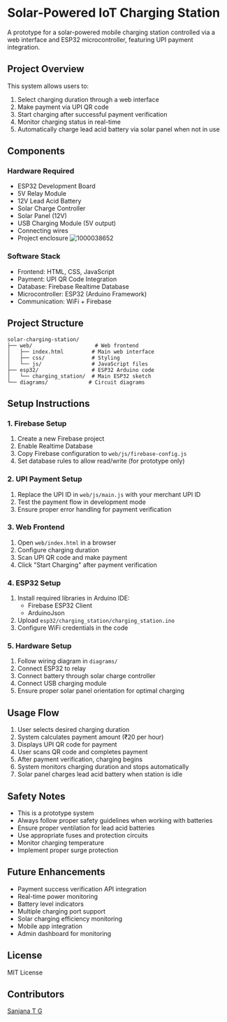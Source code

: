 # Solar-Powered IoT Charging Station

A prototype for a solar-powered mobile charging station controlled via a web interface and ESP32 microcontroller, featuring UPI payment integration.

## Project Overview

This system allows users to:
1. Select charging duration through a web interface
2. Make payment via UPI QR code
3. Start charging after successful payment verification
4. Monitor charging status in real-time
5. Automatically charge lead acid battery via solar panel when not in use

## Components
### Hardware Required
- ESP32 Development Board
- 5V Relay Module
- 12V Lead Acid Battery
- Solar Charge Controller
- Solar Panel (12V)
- USB Charging Module (5V output)
- Connecting wires
- Project enclosure
![1000038652](https://github.com/user-attachments/assets/ad94483e-62d6-401e-8b98-d12b5f46d6ad)

### Software Stack
- Frontend: HTML, CSS, JavaScript
- Payment: UPI QR Code Integration
- Database: Firebase Realtime Database
- Microcontroller: ESP32 (Arduino Framework)
- Communication: WiFi + Firebase

## Project Structure
```
solar-charging-station/
├── web/                    # Web frontend
│   ├── index.html         # Main web interface
│   ├── css/               # Styling
│   └── js/                # JavaScript files
├── esp32/                 # ESP32 Arduino code
│   └── charging_station/  # Main ESP32 sketch
└── diagrams/             # Circuit diagrams
```

## Setup Instructions

### 1. Firebase Setup
1. Create a new Firebase project
2. Enable Realtime Database
3. Copy Firebase configuration to `web/js/firebase-config.js`
4. Set database rules to allow read/write (for prototype only)

### 2. UPI Payment Setup
1. Replace the UPI ID in `web/js/main.js` with your merchant UPI ID
2. Test the payment flow in development mode
3. Ensure proper error handling for payment verification

### 3. Web Frontend
1. Open `web/index.html` in a browser
2. Configure charging duration
3. Scan UPI QR code and make payment
4. Click "Start Charging" after payment verification

### 4. ESP32 Setup
1. Install required libraries in Arduino IDE:
   - Firebase ESP32 Client
   - ArduinoJson
2. Upload `esp32/charging_station/charging_station.ino`
3. Configure WiFi credentials in the code

### 5. Hardware Setup
1. Follow wiring diagram in `diagrams/`
2. Connect ESP32 to relay
3. Connect battery through solar charge controller
4. Connect USB charging module
5. Ensure proper solar panel orientation for optimal charging

## Usage Flow
1. User selects desired charging duration
2. System calculates payment amount (₹20 per hour)
3. Displays UPI QR code for payment
4. User scans QR code and completes payment
5. After payment verification, charging begins
6. System monitors charging duration and stops automatically
7. Solar panel charges lead acid battery when station is idle

## Safety Notes
- This is a prototype system
- Always follow proper safety guidelines when working with batteries
- Ensure proper ventilation for lead acid batteries
- Use appropriate fuses and protection circuits
- Monitor charging temperature
- Implement proper surge protection

## Future Enhancements
- Payment success verification API integration
- Real-time power monitoring
- Battery level indicators
- Multiple charging port support
- Solar charging efficiency monitoring
- Mobile app integration
- Admin dashboard for monitoring

## License
MIT License 

## Contributors
[Sanjana T G](https://github.com/sanjanatg)
